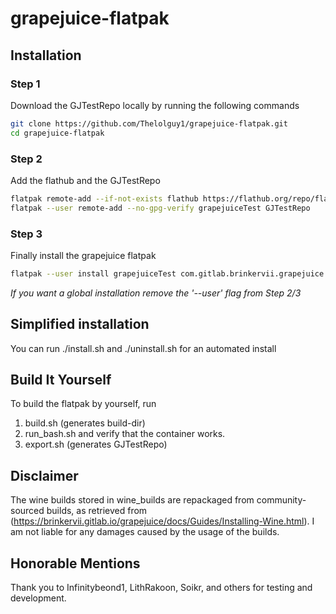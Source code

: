 # grapejuice-flatpak
## Installation
### Step 1
Download the GJTestRepo locally by running the following commands
```bash
git clone https://github.com/Thelolguy1/grapejuice-flatpak.git
cd grapejuice-flatpak
```
### Step 2
Add the flathub and the GJTestRepo
```bash
flatpak remote-add --if-not-exists flathub https://flathub.org/repo/flathub.flatpakrepo
flatpak --user remote-add --no-gpg-verify grapejuiceTest GJTestRepo
```
### Step 3
Finally install the grapejuice flatpak
```bash
flatpak --user install grapejuiceTest com.gitlab.brinkervii.grapejuice
```
_If you want a global installation remove the '--user' flag from Step 2/3_

## Simplified installation
You can run ./install.sh and ./uninstall.sh for an automated install

## Build It Yourself
To build the flatpak by yourself, run
1. build.sh (generates build-dir)
2. run_bash.sh and verify that the container works.
3. export.sh (generates GJTestRepo)

## Disclaimer
The wine builds stored in wine_builds are repackaged from community-sourced builds, as retrieved from (https://brinkervii.gitlab.io/grapejuice/docs/Guides/Installing-Wine.html). I am not liable for any damages caused by the usage of the builds.

## Honorable Mentions
Thank you to Infinitybeond1, LithRakoon, Soikr, and others for testing and development.
